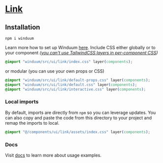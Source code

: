 # [Link](https://winduum.dev/docs/ui/link.html)

## Installation
```shell
npm i winduum
```
Learn more how to set up Winduum [here](https://winduum.dev/docs/).
Include CSS either globally or to your component _([you can't use TailwindCSS layers in per-component CSS](https://tailwindcss.com/docs/adding-custom-styles#layers-and-per-component-css))_

```css
@import "winduum/src/ui/link/index.css" layer(components);
```

or modular (you can use your own props or CSS)

```css
@import "winduum/src/ui/link/default-props.css" layer(components);
@import "winduum/src/ui/link/default.css" layer(components);
@import "winduum/src/ui/link/interactive.css" layer(components);
```

### Local imports
By default, imports are directly from `npm` so you can leverage updates.
You can also copy and paste the code from this directory to your project and remap the imports to local.

```css
@import "@/components/ui/link/assets/index.css" layer(components);
```

### Docs
Visit [docs](https://winduum.dev/docs/ui/link.html) to learn more about usage examples.
